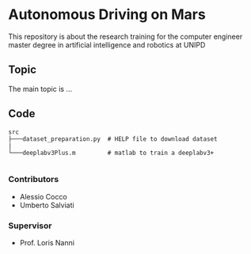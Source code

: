# Autonomous Driving on Mars

This repository is about the research training for the computer engineer master degree in artificial intelligence and robotics at UNIPD

## Topic
The main topic is ...

## Code
```
src
├───dataset_preparation.py  # HELP file to download dataset
|
└───deeplabv3Plus.m         # matlab to train a deeplabv3+
             
```
### Contributors
- Alessio Cocco
- Umberto Salviati

### Supervisor
- Prof. Loris Nanni